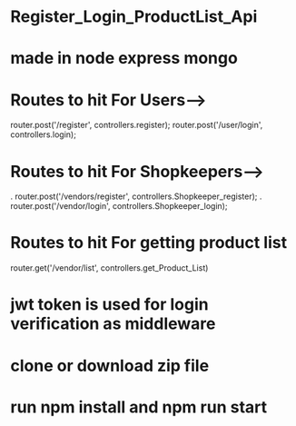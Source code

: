 # Register_Login_ProductList_Api
# made in node express mongo
# Routes to hit For Users-->
router.post('/register', controllers.register);
router.post('/user/login', controllers.login);
# Routes to hit For Shopkeepers-->
. router.post('/vendors/register', controllers.Shopkeeper_register);
. router.post('/vendor/login', controllers.Shopkeeper_login);
# Routes to hit For getting product list
  router.get('/vendor/list', controllers.get_Product_List)
# jwt token is used for login verification as middleware
# clone or download zip file
# run npm install and npm run start 

